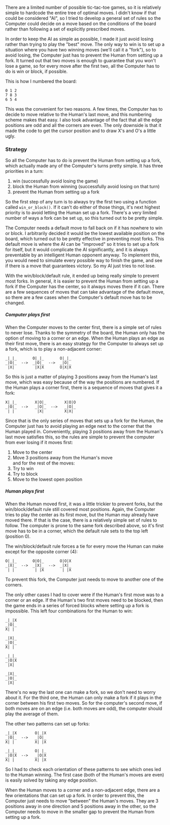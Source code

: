 There are a limited number of possible tic-tac-toe games, so it is relatively simple to hardcode the entire tree of optimal moves.  I didn't know if that could be considered "AI", so I tried to develop a general set of rules so the Computer could decide on a move based on the conditions of the board rather than following a set of explicitly prescribed moves.

In order to keep the AI as simple as possible, I made it just avoid losing rather than trying to play the "best" move.  The only way to win is to set up a situation where you have two winning moves (we'll call it a "fork"), so to avoid losing, the Computer just has to prevent the Human from setting up a fork.  It turned out that two moves is enough to guarantee that you won't lose a game, so for every move after the first two, all the Computer has to do is win or block, if possible.

This is how I numbered the board:

    0 1 2
    7 8 3
    6 5 4

This was the convenient for two reasons.  A few times, the Computer has to decide to move relative to the Human's last move, and this numbering scheme makes that easy.  I also took advantage of the fact that all the edge positions are odd and all the corners are even.  The only downside is that it made the code to get the cursor position and to draw X's and O's a little ugly.


### Strategy

So all the Computer has to do is prevent the Human from setting up a fork, which actually made any of the Computer's turns pretty simple.  It has three priorities in a turn:

1. win (successfully avoid losing the game)
2. block the Human from winning (successfully avoid losing on that turn)
3. prevent the Human from setting up a fork

So the first step of any turn is to always try the first two using a function called `win_or_block()`.  If it can't do either of those things, it's next highest priority is to avoid letting the Human set up a fork.  There's a very limited number of ways a fork can be set up, so this turned out to be pretty simple.

The Computer needs a default move to fall back on if it has nowhere to win or block.  I arbitrarily decided it would be the lowest available position on the board, which turned out to be pretty effective in preventing most forks.  This default move is where the AI can be "improved" so it tries to set up a fork for itself, but it would complicate the AI significantly, and it is always preventable by an intelligent Human opponent anyway.  To implement this, you would need to simulate every possible way to finish the game, and see if there is a move that guarantees victory.  So my AI just tries to not lose.

With the win/block/default rule, it ended up being really simple to prevent most forks.  In general, it is easier to prevent the Human from setting up a fork if the Computer has the center, so it always moves there if it can.  There are a few sequences of moves that can take advantage of the default move, so there are a few cases when the Computer's default move has to be changed.


##### Computer plays first

When the Computer moves to the center first, there is a simple set of rules to never lose.  Thanks to the symmetry of the board, the Human only has the option of moving to a corner or an edge.  When the Human plays an edge as their first move, there is an easy strategy for the Computer to always set up a fork, which is to play a non-adjacent corner:

    _|_|_       O|_|_       O|_|_
    _|O|_  -->  _|O|_  -->  _|O|_
     |X|         |X|X       O|X|X


So this is just a matter of playing 3 positions away from the Human's last move, which was easy because of the way the positions are numbered.  If the Human plays a corner first, there is a sequence of moves that gives it a fork:

    X|_|_        X|O|_        X|O|O
    _|O|_  -->   _|O|_  -->   _|O|_
     | |          |X|         X|X| 


Since that is the only series of moves that sets up a fork for the Human, the Computer just has to avoid playing an edge next to the corner that the Human played in.  Conveniently, playing 3 positions away from the Human's last move satisfies this, so the rules are simple to prevent the computer from ever losing if it moves first:

1. Move to the center
2. Move 3 positions away from the Human's move  
and for the rest of the moves:
3. Try to win
4. Try to block
5. Move to the lowest open position

##### Human plays first

When the Human moved first, it was a little trickier to prevent forks, but the win/block/default rule still covered most positions.  Again, the Computer tries to play the center as its first move, but the Human may already have moved there.  If that is the case, there is a relatively simple set of rules to follow.  The computer is prone to the same fork described above, so it's first move has to be in a corner, which the default rule sets to the top left (position 0).

The win/block/default rule forces a tie for every move the Human can make except for the opposite corner (4):

    O|_|_       O|O|_       O|O|X
    _|X|_  -->  _|X|_  -->  _|X|_
     | |         | |X        | |X
 

To prevent this fork, the Computer just needs to move to another one of the corners.

The only other cases I had to cover were if the Human's first move was to a corner or an edge.  If the Human's two first moves need to be blocked, then the game ends in a series of forced blocks where setting up a fork is impossible.  This left four combinations for the Human to win:

    _|_|X
    _|O|_
    X| | 
 
    _|X|_
    _|O|_
    X| |
 
    _|_|_
    _|O|X
     |X| 
 
    _|X|_
    _|O|_
     |X|

There's no way the last one can make a fork, so we don't need to worry about it.  For the third one, the Human can only make a fork if it plays in the corner between his first two moves.  So for the computer's second move, if both moves are on an edge (i.e. both moves are odd), the computer should play the average of them.

The other two patterns can set up forks:

    _|_|X        O|_|X
    _|O|_  -->   _|O|_
    X| |         X| |X
 
    _|_|_        O| |_
    _|O|X  -->   _|O|X
    X| |         X| |X


So I had to check each orientation of these patterns to see which ones led to the Human winning.  The first case (both of the Human's moves are even) is easily solved by taking any edge position.

When the Human moves to a corner and a non-adjacent edge, there are a few orientations that can set up a fork.  In order to prevent this, the Computer just needs to move "between" the Human's moves.  They are 3 positions away in one direction and 5 positions away in the other, so the Computer needs to move in the smaller gap to prevent the Human from setting up a fork.
